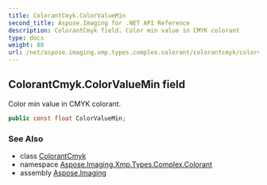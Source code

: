 ```yaml
---
title: ColorantCmyk.ColorValueMin
second_title: Aspose.Imaging for .NET API Reference
description: ColorantCmyk field. Color min value in CMYK colorant
type: docs
weight: 80
url: /net/aspose.imaging.xmp.types.complex.colorant/colorantcmyk/colorvaluemin/
---
```

## ColorantCmyk.ColorValueMin field

Color min value in CMYK colorant.

```csharp
public const float ColorValueMin;
```

### See Also

* class [ColorantCmyk](../)
* namespace [Aspose.Imaging.Xmp.Types.Complex.Colorant](../../colorantcmyk/)
* assembly [Aspose.Imaging](../../../)


